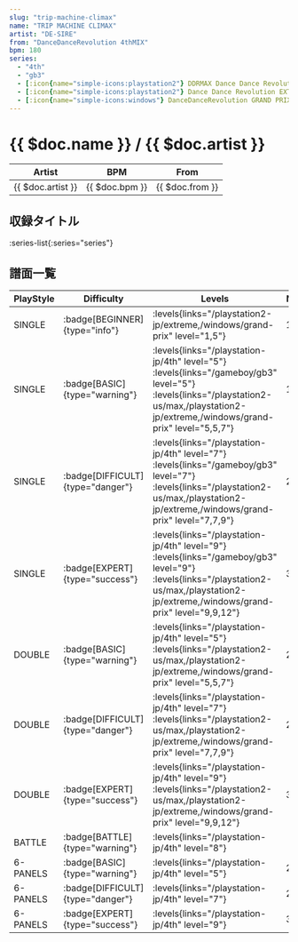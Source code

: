 ```yaml
---
slug: "trip-machine-climax"
name: "TRIP MACHINE CLIMAX"
artist: "DE-SIRE"
from: "DanceDanceRevolution 4thMIX"
bpm: 180
series:
  - "4th"
  - "gb3"
  - [:icon{name="simple-icons:playstation2"} DDRMAX Dance Dance Revolution :icon{name="flag:us-4x3"}](/playstation2-us/max)
  - [:icon{name="simple-icons:playstation2"} Dance Dance Revolution EXTREME :icon{name="flag:jp-4x3"}](/playstation2-jp/extreme)
  - [:icon{name="simple-icons:windows"} DanceDanceRevolution GRAND PRIX (グランプリプレー)](/windows/grand-prix)
---
```


# {{ $doc.name }} / {{ $doc.artist }}

|Artist|BPM|From|
|------|---|----|
|{{ $doc.artist }}|{{ $doc.bpm }}|{{ $doc.from }}|

## 収録タイトル

:series-list{:series="series"}

## 譜面一覧

|PlayStyle|Difficulty|Levels|Notes|Movie|
|---------|----------|------|-----|-----|
|SINGLE| :badge[BEGINNER]{type="info"}| :levels{links="/playstation2-jp/extreme,/windows/grand-prix" level="1,5"}|114/0||
|SINGLE| :badge[BASIC]{type="warning"}|<div class="field is-grouped is-grouped-multiline"> :levels{links="/playstation-jp/4th" level="5"} :levels{links="/gameboy/gb3" level="5"} :levels{links="/playstation2-us/max,/playstation2-jp/extreme,/windows/grand-prix" level="5,5,7"}</div>|195/0||
|SINGLE| :badge[DIFFICULT]{type="danger"}|<div class="field is-grouped is-grouped-multiline"> :levels{links="/playstation-jp/4th" level="7"} :levels{links="/gameboy/gb3" level="7"} :levels{links="/playstation2-us/max,/playstation2-jp/extreme,/windows/grand-prix" level="7,7,9"}</div>|275/0||
|SINGLE| :badge[EXPERT]{type="success"}|<div class="field is-grouped is-grouped-multiline"> :levels{links="/playstation-jp/4th" level="9"} :levels{links="/gameboy/gb3" level="9"} :levels{links="/playstation2-us/max,/playstation2-jp/extreme,/windows/grand-prix" level="9,9,12"}</div>|342/0||
|DOUBLE| :badge[BASIC]{type="warning"}|<div class="field is-grouped is-grouped-multiline"> :levels{links="/playstation-jp/4th" level="5"} :levels{links="/playstation2-us/max,/playstation2-jp/extreme,/windows/grand-prix" level="5,5,7"}</div>|211/0||
|DOUBLE| :badge[DIFFICULT]{type="danger"}|<div class="field is-grouped is-grouped-multiline"> :levels{links="/playstation-jp/4th" level="7"} :levels{links="/playstation2-us/max,/playstation2-jp/extreme,/windows/grand-prix" level="7,7,9"}</div>|273/0||
|DOUBLE| :badge[EXPERT]{type="success"}|<div class="field is-grouped is-grouped-multiline"> :levels{links="/playstation-jp/4th" level="9"} :levels{links="/playstation2-us/max,/playstation2-jp/extreme,/windows/grand-prix" level="9,9,12"}</div>|338/0||
|BATTLE| :badge[BATTLE]{type="warning"}|<div class="field is-grouped is-grouped-multiline"> :levels{links="/playstation-jp/4th" level="8"}</div>|||
|6-PANELS| :badge[BASIC]{type="warning"}|<div class="field is-grouped is-grouped-multiline"> :levels{links="/playstation-jp/4th" level="5"}</div>|218/0||
|6-PANELS| :badge[DIFFICULT]{type="danger"}|<div class="field is-grouped is-grouped-multiline"> :levels{links="/playstation-jp/4th" level="7"}</div>|284/0||
|6-PANELS| :badge[EXPERT]{type="success"}|<div class="field is-grouped is-grouped-multiline"> :levels{links="/playstation-jp/4th" level="9"}</div>|332/0||

